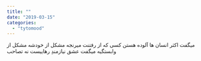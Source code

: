 ```yaml
---
title: ""
date: "2019-03-15"
categories: 
  - "tytomood"
---
```


میگفت اکثر انسان ها آلوده هستن کسی که از رفتنت میرنجه مشکل از خودشه مشکل از وابستگیه میگفت عشق نیازمندِ رهاییست نه تصاحب
